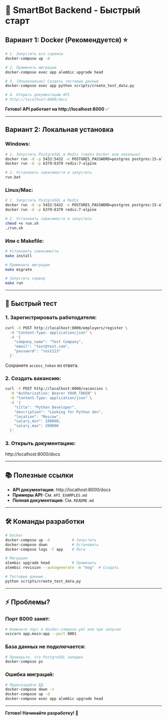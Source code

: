 # 🚀 SmartBot Backend - Быстрый старт

## Вариант 1: Docker (Рекомендуется) ⭐

```bash
# 1. Запустить все сервисы
docker-compose up -d

# 2. Применить миграции
docker-compose exec app alembic upgrade head

# 3. (Опционально) Создать тестовые данные
docker-compose exec app python scripts/create_test_data.py

# 4. Открыть документацию API
# http://localhost:8000/docs
```

**Готово! API работает на http://localhost:8000** ✅

---

## Вариант 2: Локальная установка

### Windows:

```bash
# 1. Запустить PostgreSQL и Redis (через Docker или локально)
docker run -d -p 5432:5432 -e POSTGRES_PASSWORD=postgres postgres:15-alpine
docker run -d -p 6379:6379 redis:7-alpine

# 2. Установить зависимости и запустить
run.bat
```

### Linux/Mac:

```bash
# 1. Запустить PostgreSQL и Redis
docker run -d -p 5432:5432 -e POSTGRES_PASSWORD=postgres postgres:15-alpine
docker run -d -p 6379:6379 redis:7-alpine

# 2. Установить зависимости и запустить
chmod +x run.sh
./run.sh
```

### Или с Makefile:

```bash
# Установить зависимости
make install

# Применить миграции
make migrate

# Запустить сервер
make run
```

---

## 🧪 Быстрый тест

### 1. Зарегистрировать работодателя:

```bash
curl -X POST http://localhost:8000/employers/register \
  -H "Content-Type: application/json" \
  -d '{
    "company_name": "Test Company",
    "email": "test@test.com",
    "password": "test123"
  }'
```

Сохраните `access_token` из ответа.

### 2. Создать вакансию:

```bash
curl -X POST http://localhost:8000/vacancies \
  -H "Authorization: Bearer YOUR_TOKEN" \
  -H "Content-Type: application/json" \
  -d '{
    "title": "Python Developer",
    "description": "Looking for Python dev",
    "location": "Moscow",
    "salary_min": 100000,
    "salary_max": 200000
  }'
```

### 3. Открыть документацию:

http://localhost:8000/docs

---

## 📚 Полезные ссылки

- **API документация:** http://localhost:8000/docs
- **Примеры API:** См. `API_EXAMPLES.md`
- **Полная документация:** См. `README.md`

---

## 🛠 Команды разработки

```bash
# Docker
docker-compose up -d          # Запустить
docker-compose down           # Остановить
docker-compose logs -f app    # Логи

# Миграции
alembic upgrade head          # Применить
alembic revision --autogenerate -m "msg"  # Создать

# Тестовые данные
python scripts/create_test_data.py
```

---

## ⚡ Проблемы?

### Порт 8000 занят:
```bash
# Измените порт в docker-compose.yml или при запуске
uvicorn app.main:app --port 8001
```

### База данных не подключается:
```bash
# Проверьте, что PostgreSQL запущен
docker-compose ps
```

### Ошибка миграций:
```bash
# Пересоздайте БД
docker-compose down -v
docker-compose up -d
docker-compose exec app alembic upgrade head
```

---

**Готово! Начинайте разработку! 🎉**

